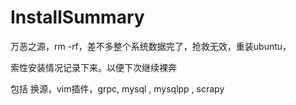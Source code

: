 # InstallSummary

万恶之源，rm -rf，差不多整个系统数据完了，抢救无效，重装ubuntu，

索性安装情况记录下来。以便下次继续裸奔
 
包括 换源，vim插件，grpc, mysql , mysqlpp , scrapy
